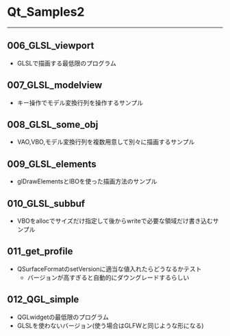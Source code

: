# Qt_Samples2

---

## 006_GLSL_viewport

- GLSLで描画する最低限のプログラム

## 007_GLSL_modelview

- キー操作でモデル変換行列を操作するサンプル

## 008_GLSL_some_obj

- VAO,VBO,モデル変換行列を複数用意して別々に描画するサンプル

## 009_GLSL_elements

- glDrawElementsとIBOを使った描画方法のサンプル

## 010_GLSL_subbuf

- VBOをallocでサイズだけ指定して後からwriteで必要な領域だけ書き込むサンプル

## 011_get_profile

- QSurfaceFormatのsetVersionに適当な値入れたらどうなるかテスト
  - バージョンが高すぎると自動的にダウングレードするらしい

## 012_QGL_simple

- QGLwidgetの最低限のプログラム
- GLSLを使わないバージョン(使う場合はGLFWと同じような形になる)

